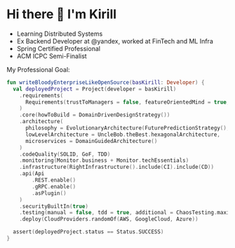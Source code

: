 # Hi there 👋 I'm Kirill
* Learning Distributed Systems
* Ex Backend Developer at @yandex, worked at FinTech and ML Infra
* Spring Certified Professional
* ACM ICPC Semi-Finalist

My Professional Goal:
```kotlin
fun writeBloodyEnterpriseLikeOpenSource(basKirill: Developer) {
  val deployedProject = Project(developer = basKirill)
    .requirements(
      Requirements(trustToManagers = false, featureOrientedMind = true, userStories = true)
    )
    .core(howToBuild = DomainDrivenDesignStrategy())
    .architecture(
      philosophy = EvolutionaryArchitecture(FuturePredictionStrategy(), Flexability = 10),
      lowLevelArchitecture = UncleBob.theBest.hexagonalArchitecture,
      microservices = DomainGuidedArchitecture()
    )
    .codeQuality(SOLID, GoF, TDD)
    .monitoring(Monitor.business + Monitor.techEssentials)
    .infrastructure(RightInfrastructure().include(CI).include(CD))
    .api(Api
        .REST.enable()
        .gRPC.enable()
        .asPlugin()
    )
    .securityBuiltIn(true)
    .testing(manual = false, tdd = true, additional = ChaosTesting.maximize())
    .deploy(CloudProviders.randomOf(AWS, GoogleCloud, Azure))

  assert(deployedProject.status == Status.SUCCESS)
}
```
